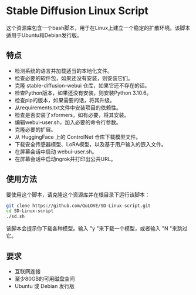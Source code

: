 # Stable Diffusion Linux Script

这个资源库包含一个bash脚本，用于在Linux上建立一个稳定的扩散环境。该脚本适用于Ubuntu和Debian发行版。

## 特点

- 检测系统的语言并加载适当的本地化文件。
- 检查必要的软件包，如果还没有安装，则安装它们。
- 克隆 stable-diffusion-webui 仓库，如果它还不存在的话。
- 检查Python版本，如果还没有安装，则安装Python 3.10.6。
- 检查pip的版本，如果需要的话，将其升级。
- 从requirements.txt文件中安装项目的依赖性。
- 检查是否安装了xformers，如有必要，将其安装。
- 编辑webui-user.sh，加入必要的命令行参数。
- 克隆必要的扩展。
- 从 HuggingFace 上的 ControlNet 仓库下载模型文件。
- 下载安全传感器模型、LoRA模型，以及基于用户输入的嵌入文件。
- 在屏幕会话中启动 webui-user.sh。
- 在屏幕会话中启动ngrok并打印出公共URL。

## 使用方法

要使用这个脚本，请克隆这个资源库并在根目录下运行该脚本：

```bash
git clone https://github.com/QuLOVE/SD-Linux-script.git
cd SD-Linux-script
./sd.sh
```

该脚本会提示你下载各种模型。输入 "y "来下载一个模型，或者输入 "N "来跳过它。

## 要求

- 互联网连接
- 至少80GB的可用磁盘空间
- Ubuntu 或 Debian 发行版
